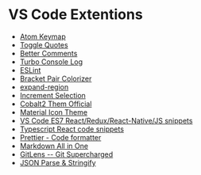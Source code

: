 VS Code Extentions
===

- [Atom Keymap](https://marketplace.visualstudio.com/items?itemName=ms-vscode.atom-keybindings)
- [Toggle Quotes](https://marketplace.visualstudio.com/items?itemName=BriteSnow.vscode-toggle-quotes)
- [Better Comments](https://marketplace.visualstudio.com/items?itemName=aaron-bond.better-comments)
- [Turbo Console Log](https://marketplace.visualstudio.com/items?itemName=ChakrounAnas.turbo-console-log)
- [ESLint](https://marketplace.visualstudio.com/items?itemName=dbaeumer.vscode-eslint)
- [Bracket Pair Colorizer](https://marketplace.visualstudio.com/items?itemName=CoenraadS.bracket-pair-colorizer)
- [expand-region](https://marketplace.visualstudio.com/items?itemName=letrieu.expand-region)
- [Increment Selection](https://marketplace.visualstudio.com/items?itemName=albymor.increment-selection)
- [Cobalt2 Them Official](https://marketplace.visualstudio.com/items?itemName=wesbos.theme-cobalt2)
- [Material Icon Theme](https://marketplace.visualstudio.com/items?itemName=PKief.material-icon-theme)
- [VS Code ES7 React/Redux/React-Native/JS snippets](https://marketplace.visualstudio.com/items?itemName=dsznajder.es7-react-js-snippets)
- [Typescript React code snippets](https://marketplace.visualstudio.com/items?itemName=infeng.vscode-react-typescript)
- [Prettier - Code formatter](https://marketplace.visualstudio.com/items?itemName=esbenp.prettier-vscode)
- [Markdown All in One](https://marketplace.visualstudio.com/items?itemName=yzhang.markdown-all-in-one)
- [GitLens -- Git Supercharged](https://marketplace.visualstudio.com/items?itemName=eamodio.gitlens)
- [JSON Parse & Stringify](https://marketplace.visualstudio.com/items?itemName=nextfaze.json-parse-stringify)
